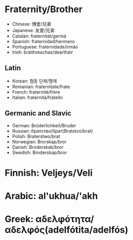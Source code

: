 # Fraternity/Brother

- Chinese: 博爱/兄弟
- Japanese: 友愛/兄弟
- Catalan: fraternitat/germà
- Spanish: fraternidad/hermano
- Portuguese: fraternidade/irmão
- Irish: bráithreachas/deartháir

## Latin

- Korean: 협동 단체/형제
- Romanian: fraternitate/frate
- French: fraternité/frère
- Italian: fraternità/fratello

## Germanic and Slavic

- German: Brüderlichkeit/Bruder
- Russian: братство/брат(Bratstvo/brat)
- Polish: Braterstwo/brat
- Norwegian: Brorskap/bror
- Danish: Broderskab/bror
- Swedish: Broderskap/bror

# Finnish: Veljeys/Veli

# Arabic: al'ukhua/'akh

# Greek: αδελφότητα/αδελφός(adelfótita/adelfós)
